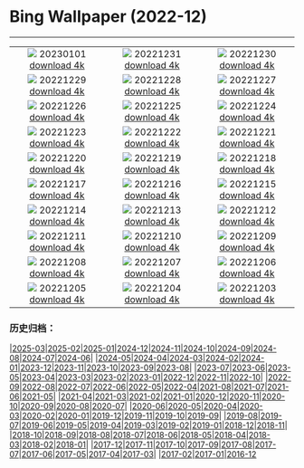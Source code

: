 # Bing Wallpaper (2022-12)
**************
| | | |
| :----: | :----: | :----: |
| ![](https://www.bing.com/th?id=OHR.SydneyNYE_EN-CA1516687107_1920x1080.jpg) 20230101 [download 4k](https://www.bing.com/th?id=OHR.SydneyNYE_EN-CA1516687107_UHD.jpg) | ![](https://www.bing.com/th?id=OHR.ChalkRock_EN-CA1146526049_1920x1080.jpg) 20221231 [download 4k](https://www.bing.com/th?id=OHR.ChalkRock_EN-CA1146526049_UHD.jpg) | ![](https://www.bing.com/th?id=OHR.ButterflyEffect_EN-CA0206470149_1920x1080.jpg) 20221230 [download 4k](https://www.bing.com/th?id=OHR.ButterflyEffect_EN-CA0206470149_UHD.jpg) |
| ![](https://www.bing.com/th?id=OHR.ChiesaBianca_EN-CA0131036296_1920x1080.jpg) 20221229 [download 4k](https://www.bing.com/th?id=OHR.ChiesaBianca_EN-CA0131036296_UHD.jpg) | ![](https://www.bing.com/th?id=OHR.BlueLagoon_EN-CA9961489115_1920x1080.jpg) 20221228 [download 4k](https://www.bing.com/th?id=OHR.BlueLagoon_EN-CA9961489115_UHD.jpg) | ![](https://www.bing.com/th?id=OHR.BeverleyWestwood_EN-CA9862092248_1920x1080.jpg) 20221227 [download 4k](https://www.bing.com/th?id=OHR.BeverleyWestwood_EN-CA9862092248_UHD.jpg) |
| ![](https://www.bing.com/th?id=OHR.ChristmasSouvenir_EN-CA9634295717_1920x1080.jpg) 20221226 [download 4k](https://www.bing.com/th?id=OHR.ChristmasSouvenir_EN-CA9634295717_UHD.jpg) | ![](https://www.bing.com/th?id=OHR.AmalgaTree_EN-CA9499665170_1920x1080.jpg) 20221225 [download 4k](https://www.bing.com/th?id=OHR.AmalgaTree_EN-CA9499665170_UHD.jpg) | ![](https://www.bing.com/th?id=OHR.GentooGrievances_EN-CA8898685995_1920x1080.jpg) 20221224 [download 4k](https://www.bing.com/th?id=OHR.GentooGrievances_EN-CA8898685995_UHD.jpg) |
| ![](https://www.bing.com/th?id=OHR.TreeGaleriesLafayette_EN-CA8613804655_1920x1080.jpg) 20221223 [download 4k](https://www.bing.com/th?id=OHR.TreeGaleriesLafayette_EN-CA8613804655_UHD.jpg) | ![](https://www.bing.com/th?id=OHR.SolarHalo_EN-CA8386814077_1920x1080.jpg) 20221222 [download 4k](https://www.bing.com/th?id=OHR.SolarHalo_EN-CA8386814077_UHD.jpg) | ![](https://www.bing.com/th?id=OHR.PalaceBelvedere_EN-CA8291198823_1920x1080.jpg) 20221221 [download 4k](https://www.bing.com/th?id=OHR.PalaceBelvedere_EN-CA8291198823_UHD.jpg) |
| ![](https://www.bing.com/th?id=OHR.WinterberryBush_EN-CA8077808294_1920x1080.jpg) 20221220 [download 4k](https://www.bing.com/th?id=OHR.WinterberryBush_EN-CA8077808294_UHD.jpg) | ![](https://www.bing.com/th?id=OHR.SouthBeach_EN-CA7859689790_1920x1080.jpg) 20221219 [download 4k](https://www.bing.com/th?id=OHR.SouthBeach_EN-CA7859689790_UHD.jpg) | ![](https://www.bing.com/th?id=OHR.GlacierGoats_EN-CA7684310227_1920x1080.jpg) 20221218 [download 4k](https://www.bing.com/th?id=OHR.GlacierGoats_EN-CA7684310227_UHD.jpg) |
| ![](https://www.bing.com/th?id=OHR.AtlantaLights_EN-CA7409224831_1920x1080.jpg) 20221217 [download 4k](https://www.bing.com/th?id=OHR.AtlantaLights_EN-CA7409224831_UHD.jpg) | ![](https://www.bing.com/th?id=OHR.Borovets_EN-CA9106645870_1920x1080.jpg) 20221216 [download 4k](https://www.bing.com/th?id=OHR.Borovets_EN-CA9106645870_UHD.jpg) | ![](https://www.bing.com/th?id=OHR.ButchartDisplay_EN-CA6004185985_1920x1080.jpg) 20221215 [download 4k](https://www.bing.com/th?id=OHR.ButchartDisplay_EN-CA6004185985_UHD.jpg) |
| ![](https://www.bing.com/th?id=OHR.InstagramHallstatt_EN-CA2765697996_1920x1080.jpg) 20221214 [download 4k](https://www.bing.com/th?id=OHR.InstagramHallstatt_EN-CA2765697996_UHD.jpg) | ![](https://www.bing.com/th?id=OHR.PoinsettiaDay_EN-CA2608421619_1920x1080.jpg) 20221213 [download 4k](https://www.bing.com/th?id=OHR.PoinsettiaDay_EN-CA2608421619_UHD.jpg) | ![](https://www.bing.com/th?id=OHR.WinterMail_EN-CA7698850194_1920x1080.jpg) 20221212 [download 4k](https://www.bing.com/th?id=OHR.WinterMail_EN-CA7698850194_UHD.jpg) |
| ![](https://www.bing.com/th?id=OHR.SaltDesert_EN-CA2294540518_1920x1080.jpg) 20221211 [download 4k](https://www.bing.com/th?id=OHR.SaltDesert_EN-CA2294540518_UHD.jpg) | ![](https://www.bing.com/th?id=OHR.NorwayMuskox_EN-CA2456341924_1920x1080.jpg) 20221210 [download 4k](https://www.bing.com/th?id=OHR.NorwayMuskox_EN-CA2456341924_UHD.jpg) | ![](https://www.bing.com/th?id=OHR.FlorenceAerial_EN-CA2153723803_1920x1080.jpg) 20221209 [download 4k](https://www.bing.com/th?id=OHR.FlorenceAerial_EN-CA2153723803_UHD.jpg) |
| ![](https://www.bing.com/th?id=OHR.TangleCreekFalls_EN-CA2031288501_1920x1080.jpg) 20221208 [download 4k](https://www.bing.com/th?id=OHR.TangleCreekFalls_EN-CA2031288501_UHD.jpg) | ![](https://www.bing.com/th?id=OHR.GreatEgret_EN-CA1881710644_1920x1080.jpg) 20221207 [download 4k](https://www.bing.com/th?id=OHR.GreatEgret_EN-CA1881710644_UHD.jpg) | ![](https://www.bing.com/th?id=OHR.StNick_EN-CA1756096897_1920x1080.jpg) 20221206 [download 4k](https://www.bing.com/th?id=OHR.StNick_EN-CA1756096897_UHD.jpg) |
| ![](https://www.bing.com/th?id=OHR.KilimanjaroElephants_EN-CA1609894075_1920x1080.jpg) 20221205 [download 4k](https://www.bing.com/th?id=OHR.KilimanjaroElephants_EN-CA1609894075_UHD.jpg) | ![](https://www.bing.com/th?id=OHR.MiamiDT_EN-CA1461956488_1920x1080.jpg) 20221204 [download 4k](https://www.bing.com/th?id=OHR.MiamiDT_EN-CA1461956488_UHD.jpg) | ![](https://www.bing.com/th?id=OHR.BraidedRiverDelta_EN-CA1255112672_1920x1080.jpg) 20221203 [download 4k](https://www.bing.com/th?id=OHR.BraidedRiverDelta_EN-CA1255112672_UHD.jpg) |

### 历史归档：

|[2025-03](/../2025-03/2025-03.md)|[2025-02](/../2025-02/2025-02.md)|[2025-01](/../2025-01/2025-01.md)|[2024-12](/../2024-12/2024-12.md)|[2024-11](/../2024-11/2024-11.md)|[2024-10](/../2024-10/2024-10.md)|[2024-09](/../2024-09/2024-09.md)|[2024-08](/../2024-08/2024-08.md)|[2024-07](/../2024-07/2024-07.md)|[2024-06](/../2024-06/2024-06.md)|
|[2024-05](/../2024-05/2024-05.md)|[2024-04](/../2024-04/2024-04.md)|[2024-03](/../2024-03/2024-03.md)|[2024-02](/../2024-02/2024-02.md)|[2024-01](/../2024-01/2024-01.md)|[2023-12](/../2023-12/2023-12.md)|[2023-11](/../2023-11/2023-11.md)|[2023-10](/../2023-10/2023-10.md)|[2023-09](/../2023-09/2023-09.md)|[2023-08](/../2023-08/2023-08.md)|
|[2023-07](/../2023-07/2023-07.md)|[2023-06](/../2023-06/2023-06.md)|[2023-05](/../2023-05/2023-05.md)|[2023-04](/../2023-04/2023-04.md)|[2023-03](/../2023-03/2023-03.md)|[2023-02](/../2023-02/2023-02.md)|[2023-01](/../2023-01/2023-01.md)|[2022-12](/2022-12.md)|[2022-11](/../2022-11/2022-11.md)|[2022-10](/../2022-10/2022-10.md)|
|[2022-09](/../2022-09/2022-09.md)|[2022-08](/../2022-08/2022-08.md)|[2022-07](/../2022-07/2022-07.md)|[2022-06](/../2022-06/2022-06.md)|[2022-05](/../2022-05/2022-05.md)|[2022-04](/../2022-04/2022-04.md)|[2021-08](/../2021-08/2021-08.md)|[2021-07](/../2021-07/2021-07.md)|[2021-06](/../2021-06/2021-06.md)|[2021-05](/../2021-05/2021-05.md)|
|[2021-04](/../2021-04/2021-04.md)|[2021-03](/../2021-03/2021-03.md)|[2021-02](/../2021-02/2021-02.md)|[2021-01](/../2021-01/2021-01.md)|[2020-12](/../2020-12/2020-12.md)|[2020-11](/../2020-11/2020-11.md)|[2020-10](/../2020-10/2020-10.md)|[2020-09](/../2020-09/2020-09.md)|[2020-08](/../2020-08/2020-08.md)|[2020-07](/../2020-07/2020-07.md)|
|[2020-06](/../2020-06/2020-06.md)|[2020-05](/../2020-05/2020-05.md)|[2020-04](/../2020-04/2020-04.md)|[2020-03](/../2020-03/2020-03.md)|[2020-02](/../2020-02/2020-02.md)|[2020-01](/../2020-01/2020-01.md)|[2019-12](/../2019-12/2019-12.md)|[2019-11](/../2019-11/2019-11.md)|[2019-10](/../2019-10/2019-10.md)|[2019-09](/../2019-09/2019-09.md)|
|[2019-08](/../2019-08/2019-08.md)|[2019-07](/../2019-07/2019-07.md)|[2019-06](/../2019-06/2019-06.md)|[2019-05](/../2019-05/2019-05.md)|[2019-04](/../2019-04/2019-04.md)|[2019-03](/../2019-03/2019-03.md)|[2019-02](/../2019-02/2019-02.md)|[2019-01](/../2019-01/2019-01.md)|[2018-12](/../2018-12/2018-12.md)|[2018-11](/../2018-11/2018-11.md)|
|[2018-10](/../2018-10/2018-10.md)|[2018-09](/../2018-09/2018-09.md)|[2018-08](/../2018-08/2018-08.md)|[2018-07](/../2018-07/2018-07.md)|[2018-06](/../2018-06/2018-06.md)|[2018-05](/../2018-05/2018-05.md)|[2018-04](/../2018-04/2018-04.md)|[2018-03](/../2018-03/2018-03.md)|[2018-02](/../2018-02/2018-02.md)|[2018-01](/../2018-01/2018-01.md)|
|[2017-12](/../2017-12/2017-12.md)|[2017-11](/../2017-11/2017-11.md)|[2017-10](/../2017-10/2017-10.md)|[2017-09](/../2017-09/2017-09.md)|[2017-08](/../2017-08/2017-08.md)|[2017-07](/../2017-07/2017-07.md)|[2017-06](/../2017-06/2017-06.md)|[2017-05](/../2017-05/2017-05.md)|[2017-04](/../2017-04/2017-04.md)|[2017-03](/../2017-03/2017-03.md)|
|[2017-02](/../2017-02/2017-02.md)|[2017-01](/../2017-01/2017-01.md)|[2016-12](/../2016-12/2016-12.md)